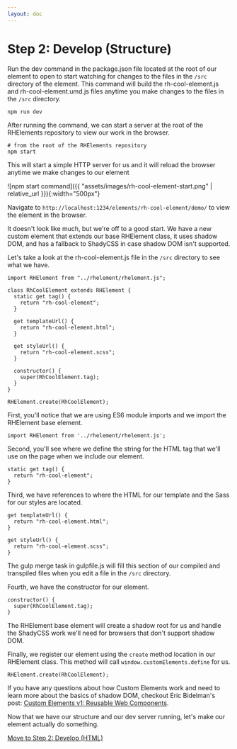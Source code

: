```yaml
---
layout: doc
---
```


# Step 2: Develop (Structure)

Run the dev command in the package.json file located at the root of our element to open to start watching for changes to the files in the `/src` directory of the element. This command will build the rh-cool-element.js and rh-cool-element.umd.js files anytime you make changes to the files in the `/src` directory.

```
npm run dev
```

After running the command, we can start a server at the root of the RHElements repository to view our work in the browser.

```
# from the root of the RHElements repository
npm start
```

This will start a simple HTTP server for us and it will reload the browser anytime we make changes to our element

![npm start command]({{ "assets/images/rh-cool-element-start.png" | relative_url }}){:width="500px"}

Navigate to `http://localhost:1234/elements/rh-cool-element/demo/` to view the element in the browser.

It doesn't look like much, but we're off to a good start. We have a new custom element that extends our base RHElement class, it uses shadow DOM, and has a fallback to ShadyCSS in case shadow DOM isn't supported.

Let's take a look at the rh-cool-element.js file in the `/src` directory to see what we have.

```
import RHElement from "../rhelement/rhelement.js";

class RhCoolElement extends RHElement {
  static get tag() {
    return "rh-cool-element";
  }

  get templateUrl() {
    return "rh-cool-element.html";
  }

  get styleUrl() {
    return "rh-cool-element.scss";
  }

  constructor() {
    super(RhCoolElement.tag);
  }
}

RHElement.create(RhCoolElement);
```

First, you'll notice that we are using ES6 module imports and we import the RHElement base element.
```
import RHElement from '../rhelement/rhelement.js';
```

Second, you'll see where we define the string for the HTML tag that we'll use on the page when we include our element.

```
static get tag() {
  return "rh-cool-element";
}
```

Third, we have references to where the HTML for our template and the Sass for our styles are located.

```
get templateUrl() {
  return "rh-cool-element.html";
}

get styleUrl() {
  return "rh-cool-element.scss";
}
```

The gulp merge task in gulpfile.js will fill this section of our compiled and transpiled files when you edit a file in the `/src` directory.

Fourth, we have the constructor for our element.

```
constructor() {
  super(RhCoolElement.tag);
}
```

The RHElement base element will create a shadow root for us and handle the ShadyCSS work we'll need for browsers that don't support shadow DOM.

Finally, we register our element using the `create` method location in our RHElement class. This method will call `window.customElements.define` for us.

```
RHElement.create(RhCoolElement);
```

If you have any questions about how Custom Elements work and need to learn more about the basics of shadow DOM, checkout Eric Bidelman's post: [Custom Elements v1: Reusable Web Components](https://developers.google.com/web/fundamentals/web-components/customelements).

Now that we have our structure and our dev server running, let's make our element actually do something.

[Move to Step 2: Develop (HTML)](step-2b.html)
